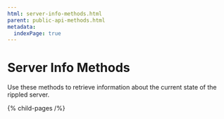 ```yaml
---
html: server-info-methods.html
parent: public-api-methods.html
metadata:
  indexPage: true
---
```

# Server Info Methods

Use these methods to retrieve information about the current state of the rippled server.

{% child-pages /%}
